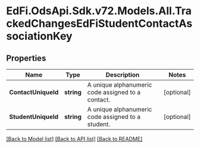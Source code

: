 # EdFi.OdsApi.Sdk.v72.Models.All.TrackedChangesEdFiStudentContactAssociationKey

## Properties

Name | Type | Description | Notes
------------ | ------------- | ------------- | -------------
**ContactUniqueId** | **string** | A unique alphanumeric code assigned to a contact. | [optional] 
**StudentUniqueId** | **string** | A unique alphanumeric code assigned to a student. | [optional] 

[[Back to Model list]](../../README.md#documentation-for-models) [[Back to API list]](../../README.md#documentation-for-api-endpoints) [[Back to README]](../../README.md)

